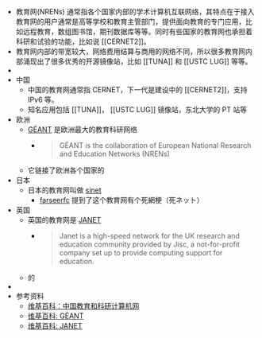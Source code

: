 - 教育网(NRENs) 通常指各个国家内部的学术计算机互联网络，其特点在于接入教育网的用户通常是高等学校和教育主管部门，提供面向教育的专门应用，比如远程教育，数组图书馆，期刊数据库等等。同时有些国家的教育网也承担着科研和试验的功能，比如说 [[CERNET2]]。
- 教育网内部的带宽较大，网络费用结算与商用的网络不同，所以很多教育网内部涌现出了很多优秀的开源镜像站，比如 [[TUNA]] 和 [[USTC LUG]] 等等。
-
- 中国
	- 中国的教育网通常指 CERNET，下一代是建设中的 [[CERNET2]]，支持 IPv6 等。
	- 知名应用包括 [[TUNA]]， [[USTC LUG]] 镜像站，东北大学的 PT 站等
- 欧洲
	- [GÉANT](https://geant.org/) 是欧洲最大的教育科研网络
		- > GÉANT is the collaboration of European National Research and Education Networks (NRENs)
	- 它链接了欧洲各个国家的
- 日本
	- 日本的教育网叫做 [sinet](https://www.sinet.ad.jp/)
		- [farseerfc](http://farseerfc.me/en/) 提到了这个教育网有个死網梗（死ネット）
- 英国
	- 英国的教育网是 [JANET](https://www.jisc.ac.uk/janet)
		- > Janet is a high-speed network for the UK research and education community provided by Jisc, a not-for-profit company set up to provide computing support for education.
	- 的
-
- 参考资料
	- [维基百科：中国教育和科研计算机网](https://zh.wikipedia.org/wiki/%E4%B8%AD%E5%9B%BD%E6%95%99%E8%82%B2%E5%92%8C%E7%A7%91%E7%A0%94%E8%AE%A1%E7%AE%97%E6%9C%BA%E7%BD%91)
	- [维基百科: GÉANT](https://en.wikipedia.org/wiki/G%C3%89ANT)
	- [维基百科: JANET](https://en.wikipedia.org/wiki/JANET)